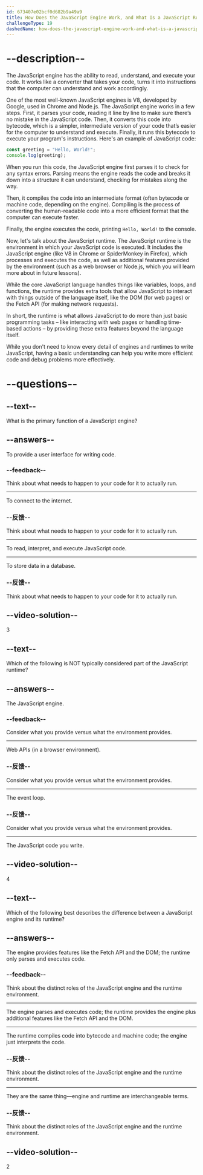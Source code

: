 ```yaml
---
id: 673407e02bcf0d682b9a49a9
title: How Does the JavaScript Engine Work, and What Is a JavaScript Runtime?
challengeType: 19
dashedName: how-does-the-javascript-engine-work-and-what-is-a-javascript-runtime
---
```


# --description--

The JavaScript engine has the ability to read, understand, and execute your code. It works like a converter that takes your code, turns it into instructions that the computer can understand and work accordingly.

One of the most well-known JavaScript engines is V8, developed by Google, used in Chrome and Node.js. The JavaScript engine works in a few steps. First, it parses your code, reading it line by line to make sure there’s no mistake in the JavaScript code. Then, it converts this code into bytecode, which is a simpler, intermediate version of your code that’s easier for the computer to understand and execute. Finally, it runs this bytecode to execute your program's instructions. Here's an example of JavaScript code:

```js
const greeting = "Hello, World!";
console.log(greeting);
```

When you run this code, the JavaScript engine first parses it to check for any syntax errors. Parsing means the engine reads the code and breaks it down into a structure it can understand, checking for mistakes along the way.

Then, it compiles the code into an intermediate format (often bytecode or machine code, depending on the engine). Compiling is the process of converting the human-readable code into a more efficient format that the computer can execute faster.

Finally, the engine executes the code, printing `Hello, World!` to the console.

Now, let's talk about the JavaScript runtime. The JavaScript runtime is the environment in which your JavaScript code is executed. It includes the JavaScript engine (like V8 in Chrome or SpiderMonkey in Firefox), which processes and executes the code, as well as additional features provided by the environment (such as a web browser or Node.js, which you will learn more about in future lessons).

While the core JavaScript language handles things like variables, loops, and functions, the runtime provides extra tools that allow JavaScript to interact with things outside of the language itself, like the DOM (for web pages) or the Fetch API (for making network requests).

In short, the runtime is what allows JavaScript to do more than just basic programming tasks – like interacting with web pages or handling time-based actions – by providing these extra features beyond the language itself.

While you don't need to know every detail of engines and runtimes to write JavaScript, having a basic understanding can help you write more efficient code and debug problems more effectively.

# --questions--

## --text--

What is the primary function of a JavaScript engine?

## --answers--

To provide a user interface for writing code.

### --feedback--

Think about what needs to happen to your code for it to actually run.

---

To connect to the internet.

### --反馈--

Think about what needs to happen to your code for it to actually run.

---

To read, interpret, and execute JavaScript code.

---

To store data in a database.

### --反馈--

Think about what needs to happen to your code for it to actually run.

## --video-solution--

3

## --text--

Which of the following is NOT typically considered part of the JavaScript runtime?

## --answers--

The JavaScript engine.

### --feedback--

Consider what you provide versus what the environment provides.

---

Web APIs (in a browser environment).

### --反馈--

Consider what you provide versus what the environment provides.

---

The event loop.

### --反馈--

Consider what you provide versus what the environment provides.

---

The JavaScript code you write.

## --video-solution--

4

## --text--

Which of the following best describes the difference between a JavaScript engine and its runtime?

## --answers--

The engine provides features like the Fetch API and the DOM; the runtime only parses and executes code.

### --feedback--

Think about the distinct roles of the JavaScript engine and the runtime environment.

---

The engine parses and executes code; the runtime provides the engine plus additional features like the Fetch API and the DOM.

---

The runtime compiles code into bytecode and machine code; the engine just interprets the code.

### --反馈--

Think about the distinct roles of the JavaScript engine and the runtime environment.

---

They are the same thing—engine and runtime are interchangeable terms.

### --反馈--

Think about the distinct roles of the JavaScript engine and the runtime environment.

## --video-solution--

2
